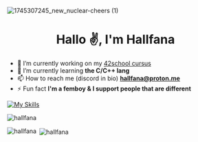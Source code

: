 ![1745307245_new_nuclear-cheers (1)](https://github.com/user-attachments/assets/659a86a4-b977-451d-bb09-1bae1561ad2b)

<h1 align="center">Hallo ✌️, I'm Hallfana</h1>

- 🔭 I’m currently working on my [42school cursus](https://42.fr/en/homepage/)
- 🌱 I’m currently learning **the C/C++ lang**
- 📫 How to reach me (discord in bio) **hallfana@proton.me**
- ⚡ Fun fact **I'm a femboy & I support people that are different**

[![My Skills](https://skillicons.dev/icons?i=actix,arch,bash,bootstrap,c,cs,cpp,cloudflare,html,htmx,css,js,debian,docker,dotnet,electron,git,github,go,ipfs,kali,nginx,nim,npm,perl,php,pnpm,postman,powershell,pycharm,py,qt,redis,regex,rust,sqlite,sublime,selenium,tauri,vim,visualstudio,vscode,vscodium,windows,yew)](https://skillicons.dev)
<p align="left"> <img src="https://komarev.com/ghpvc/?username=hallfana&label=Profile%20views&color=0e75b6&style=flat" alt="hallfana" /> </p>
<p><img align="left" src="https://github-readme-stats.vercel.app/api/top-langs?username=hallfana&show_icons=true&locale=en&layout=compact" alt="hallfana" /></p>

<p>&nbsp;<img align="center" src="https://github-readme-stats.vercel.app/api?username=hallfana&show_icons=true&locale=en" alt="hallfana" /></p>
